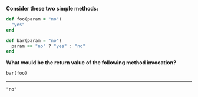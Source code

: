 **Consider these two simple methods:**
```ruby
def foo(param = "no")
  "yes"
end

def bar(param = "no")
  param == "no" ? "yes" : "no"
end
```
**What would be the return value of the following method invocation?**
```ruby
bar(foo)
```
***
```
"no"
```
